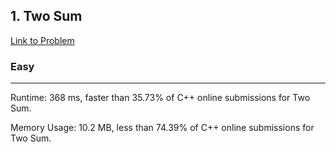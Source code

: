 <h2>1. Two Sum</h2>

<a href="https://leetcode.com/problems/unique-paths/">Link to Problem</a>

<h3>Easy</h3>
<hr>

<p>Runtime: 368 ms, faster than 35.73% of C++ online submissions for Two Sum.</p>
<p>Memory Usage: 10.2 MB, less than 74.39% of C++ online submissions for Two Sum.</p>
